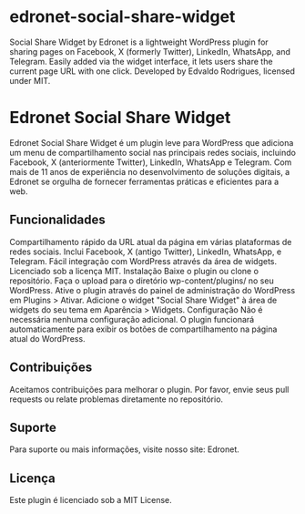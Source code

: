 # edronet-social-share-widget
Social Share Widget by Edronet is a lightweight WordPress plugin for sharing pages on Facebook, X (formerly Twitter), LinkedIn, WhatsApp, and Telegram. Easily added via the widget interface, it lets users share the current page URL with one click. Developed by Edvaldo Rodrigues, licensed under MIT.

# Edronet Social Share Widget
Edronet Social Share Widget é um plugin leve para WordPress que adiciona um menu de compartilhamento social nas principais redes sociais, incluindo Facebook, X (anteriormente Twitter), LinkedIn, WhatsApp e Telegram. Com mais de 11 anos de experiência no desenvolvimento de soluções digitais, a Edronet se orgulha de fornecer ferramentas práticas e eficientes para a web.

## Funcionalidades
Compartilhamento rápido da URL atual da página em várias plataformas de redes sociais.
Inclui Facebook, X (antigo Twitter), LinkedIn, WhatsApp, e Telegram.
Fácil integração com WordPress através da área de widgets.
Licenciado sob a licença MIT.
Instalação
Baixe o plugin ou clone o repositório.
Faça o upload para o diretório wp-content/plugins/ no seu WordPress.
Ative o plugin através do painel de administração do WordPress em Plugins > Ativar.
Adicione o widget "Social Share Widget" à área de widgets do seu tema em Aparência > Widgets.
Configuração
Não é necessária nenhuma configuração adicional. O plugin funcionará automaticamente para exibir os botões de compartilhamento na página atual do WordPress.

## Contribuições
Aceitamos contribuições para melhorar o plugin. Por favor, envie seus pull requests ou relate problemas diretamente no repositório.

## Suporte
Para suporte ou mais informações, visite nosso site: Edronet.

## Licença
Este plugin é licenciado sob a MIT License.
